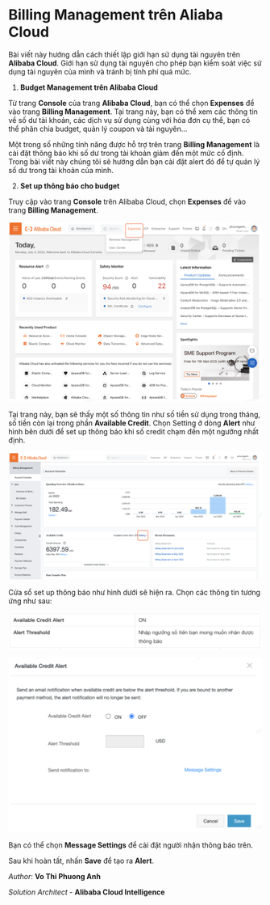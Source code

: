 # Billing Management trên Aliaba Cloud

Bài viết này hướng dẫn cách thiết lập giới hạn sử dụng tài nguyên trên **Alibaba Cloud**. Giới hạn sử dụng tài nguyên cho phép bạn kiểm soát việc sử dụng tài nguyên của mình và tránh bị tính phí quá mức.

1) **Budget Management trên Alibaba Cloud**

Từ trang **Console** của trang **Alibaba Cloud**, bạn có thể chọn **Expenses** để vào trang **Billing Management**. Tại trang này, bạn có thể xem các thông tin về số dư tài khoản, các dịch vụ sử dụng cùng với hóa đơn cụ thể, bạn có thể phân chia budget, quản lý coupon và tài nguyên…

Một trong số những tính năng được hỗ trợ trên trang **Billing Management** là cài đặt thông báo khi số dư trong tài khoản giảm đến một mức cố định. Trong bài viết này chúng tôi sẽ hướng dẫn bạn cài đặt alert đó để tự quản lý số dư trong tài khoản của mình.

2) **Set up thông báo cho budget**

Truy cập vào trang **Console** trên Alibaba Cloud, chọn **Expenses** để vào trang **Billing Management**.

![Billing Management](/Image/Billing-Management01.png)

Tại trang này, bạn sẽ thấy một số thông tin như số tiền sử dụng trong tháng, số tiền còn lại trong phần **Available Credit**. Chọn Setting ở dòng **Alert** như hình bên dưới để set up thông báo khi số credit chạm đến một ngưỡng nhất định.

![Billing Management](/Image/Billing-Management02.png)

Cửa sổ set up thông báo như hình dưới sẽ hiện ra. Chọn các thông tin tương ứng như sau:

![Billing Management](/Image/Billing-Management03.png)

![Billing Management](/Image/Billing-Management04.png)

Bạn có thể chọn **Message Settings** để cài đặt người nhận thông báo trên.

Sau khi hoàn tất, nhấn **Save** để tạo ra **Alert**.

*Author*: **Vo Thi Phuong Anh**

*Solution Architect* - **Alibaba Cloud Intelligence**